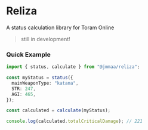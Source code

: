 # Reliza

A status calculation library for Toram Online

> still in development!

### Quick Example

```ts
import { status, calculate } from "@jmmaa/reliza";

const myStatus = status({
  mainWeaponType: "katana",
  STR: 247,
  AGI: 465,
});

const calculated = calculate(myStatus);

console.log(calculated.totalCriticalDamage); // 221
```
